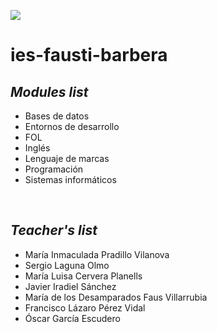 ![](https://portal.edu.gva.es/faustibarbera/wp-content/uploads/sites/1403/2022/03/cropped-logoinstituto.jpeg)


# ies-fausti-barbera

## *Modules list*
- Bases de datos
- Entornos de desarrollo
- FOL
- Inglés
- Lenguaje de marcas
- Programación
- Sistemas informáticos

<br/>

## *Teacher's list*
- María Inmaculada Pradillo Vilanova
- Sergio Laguna Olmo
- María Luisa Cervera Planells
- Javier Iradiel Sánchez
- María de los Desamparados Faus Villarrubia
- Francisco Lázaro Pérez Vidal
- Óscar García Escudero

